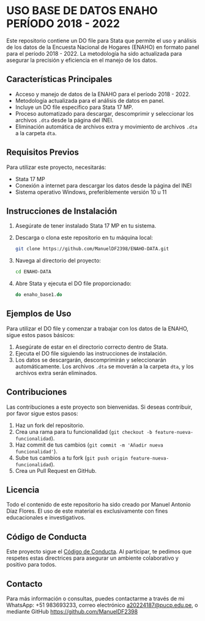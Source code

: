 # USO BASE DE DATOS ENAHO PERÍODO 2018 - 2022

Este repositorio contiene un DO file para Stata que permite el uso y análisis de los datos de la Encuesta Nacional de Hogares (ENAHO) en formato panel para el período 2018 - 2022. La metodología ha sido actualizada para asegurar la precisión y eficiencia en el manejo de los datos.

## Características Principales

- Acceso y manejo de datos de la ENAHO para el período 2018 - 2022.
- Metodología actualizada para el análisis de datos en panel.
- Incluye un DO file específico para Stata 17 MP.
- Proceso automatizado para descargar, descomprimir y seleccionar los archivos `.dta` desde la página del INEI.
- Eliminación automática de archivos extra y movimiento de archivos `.dta` a la carpeta `dta`.

## Requisitos Previos

Para utilizar este proyecto, necesitarás:

- Stata 17 MP
- Conexión a internet para descargar los datos desde la página del INEI
- Sistema operativo Windows, preferiblemente versión 10 u 11

## Instrucciones de Instalación

1. Asegúrate de tener instalado Stata 17 MP en tu sistema.
2. Descarga o clona este repositorio en tu máquina local:

    ```bash
    git clone https://github.com/ManuelDF2398/ENAHO-DATA.git
    ```

3. Navega al directorio del proyecto:

    ```bash
    cd ENAHO-DATA
    ```

4. Abre Stata y ejecuta el DO file proporcionado:

    ```stata
    do enaho_base1.do
    ```

## Ejemplos de Uso

Para utilizar el DO file y comenzar a trabajar con los datos de la ENAHO, sigue estos pasos básicos:

1. Asegúrate de estar en el directorio correcto dentro de Stata.
2. Ejecuta el DO file siguiendo las instrucciones de instalación.
3. Los datos se descargarán, descomprimirán y seleccionarán automáticamente. Los archivos `.dta` se moverán a la carpeta `dta`, y los archivos extra serán eliminados.

## Contribuciones

Las contribuciones a este proyecto son bienvenidas. Si deseas contribuir, por favor sigue estos pasos:

1. Haz un fork del repositorio.
2. Crea una rama para tu funcionalidad (`git checkout -b feature-nueva-funcionalidad`).
3. Haz commit de tus cambios (`git commit -m 'Añadir nueva funcionalidad'`).
4. Sube tus cambios a tu fork (`git push origin feature-nueva-funcionalidad`).
5. Crea un Pull Request en GitHub.

## Licencia

Todo el contenido de este repositorio ha sido creado por Manuel Antonio Díaz Flores. El uso de este material es exclusivamente con fines educacionales e investigativos.

## Código de Conducta

Este proyecto sigue el [Código de Conducta](CODE_OF_CONDUCT.md). Al participar, te pedimos que respetes estas directrices para asegurar un ambiente colaborativo y positivo para todos.

## Contacto

Para más información o consultas, puedes contactarme a través de mi WhatsApp: +51 983693233, correo electrónico a20224187@pucp.edu.pe, o mediante GitHub https://github.com/ManuelDF2398
